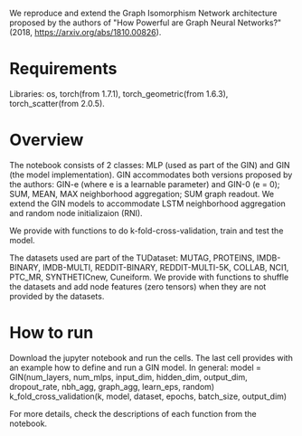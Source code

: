 We reproduce and extend the Graph Isomorphism Network architecture proposed by the authors of "How Powerful are Graph Neural Networks?" (2018, https://arxiv.org/abs/1810.00826).

# Requirements
Libraries: os, torch(from 1.7.1), torch_geometric(from 1.6.3), torch_scatter(from 2.0.5).

# Overview
The notebook consists of 2 classes: MLP (used as part of the GIN) and GIN (the model implementation). GIN accommodates both versions proposed by the authors: GIN-e (where e is a learnable parameter) and GIN-0 (e = 0); SUM, MEAN, MAX neighborhood aggregation; SUM graph readout. We extend the GIN models to accommodate LSTM neighborhood aggregation and random node initializaion (RNI). 

We provide with functions to do k-fold-cross-validation, train and test the model.

The datasets used are part of the TUDataset: MUTAG, PROTEINS, IMDB-BINARY, IMDB-MULTI, REDDIT-BINARY, REDDIT-MULTI-5K, COLLAB, NCI1, PTC_MR, SYNTHETICnew, Cuneiform. We provide with functions to shuffle the datasets and add node features (zero tensors) when they are not provided by the datasets.

# How to run
Download the jupyter notebook and run the cells. The last cell provides with an example how to define and run a GIN model. In general:
model = GIN(num_layers, num_mlps, input_dim, hidden_dim, output_dim, dropout_rate, nbh_agg, graph_agg, learn_eps, random)
k_fold_cross_validation(k, model, dataset, epochs, batch_size, output_dim)

For more details, check the descriptions of each function from the notebook.
